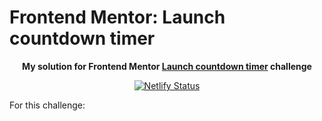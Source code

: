 # Frontend Mentor: Launch countdown timer

<p align="center"><strong align="center">My solution for Frontend Mentor <a href="https://www.frontendmentor.io/challenges/launch-countdown-timer-N0XkGfyz-">Launch countdown timer</a> challenge</strong></p>

<p align="center">
  <a href="https://app.netlify.com/sites/p1t1ch-fm-launch-countdown-timer/deploys">
    <img
      src="https://api.netlify.com/api/v1/badges/650d6477-004d-47d8-a8a4-b76f6cf57b77/deploy-status"
      alt="Netlify Status"
    />
  </a>
</p>

For this challenge:
